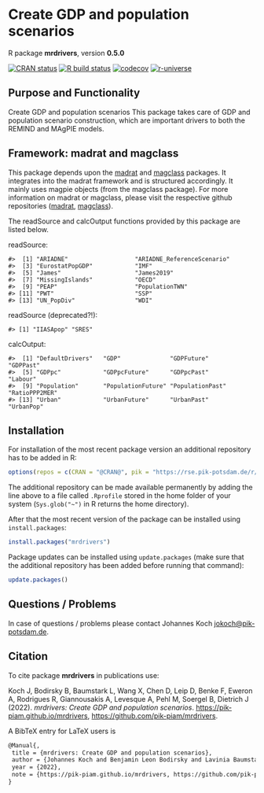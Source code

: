 # Create GDP and population scenarios

R package **mrdrivers**, version **0.5.0**

[![CRAN status](https://www.r-pkg.org/badges/version/mrdrivers)](https://cran.r-project.org/package=mrdrivers)  [![R build status](https://pik-piam.github.io/mrdrivers/workflows/check/badge.svg)](https://pik-piam.github.io/mrdrivers/actions) [![codecov](https://codecov.io/gh/mrdrivers/branch/master/graph/badge.svg)](https://app.codecov.io/gh/mrdrivers) [![r-universe](https://pik-piam.r-universe.dev/badges/mrdrivers)](https://pik-piam.r-universe.dev/ui#builds)

## Purpose and Functionality

Create GDP and population scenarios
    This package takes care of GDP and population scenario construction, which are important drivers
    to both the REMIND and MAgPIE models.

<!-- README.md is generated from README.Rmd. Please edit that file -->
<!-- # mrdrivers -->
<!-- badges: start -->
<!-- [![lucode2-check](https://github.com/pik-piam/mrdrivers/actions/workflows/lucode2-check.yaml/badge.svg)](https://github.com/pik-piam/mrdrivers/actions/workflows/lucode2-check.yaml) -->
<!-- [![Lifecycle: stable](https://img.shields.io/badge/lifecycle-stable-bright_green.svg)](https://lifecycle.r-lib.org/articles/stages.html#stable) -->
<!-- [![Codecov test coverage](https://codecov.io/gh/pik-piam/mrdrivers/branch/main/graph/badge.svg)](https://app.codecov.io/gh/pik-piam/mrdrivers?branch=main) -->
<!-- badges: end -->
<!-- The goal of **mrdrivers** is to handle the construction of GDP, GDP per capita, Population and Urbanization scenarios: all of which are important drivers to the REMIND and MAgPIE models. -->
<!-- ## Installation -->
<!-- ```{r, eval=FALSE} -->
<!-- # From the PIK rse-server -->
<!-- install.packages("mrdrivers", repos = "https://rse.pik-potsdam.de/r/packages") -->
<!-- # or from Github -->
<!-- remotes::install_github("pik-piam/mrdrivers") -->
<!-- ``` -->

## Framework: madrat and magclass

This package depends upon the
[madrat](https://github.com/pik-piam/madrat#readme) and
[magclass](https://github.com/pik-piam/magclass#readme) packages. It
integrates into the madrat framework and is structured accordingly. It
mainly uses magpie objects (from the magclass package). For more
information on madrat or magclass, please visit the respective github
repositories ([madrat](https://github.com/pik-piam/madrat#readme),
[magclass](https://github.com/pik-piam/magclass#readme)).

The readSource and calcOutput functions provided by this package are
listed below.

readSource:

    #>  [1] "ARIADNE"                   "ARIADNE_ReferenceScenario"
    #>  [3] "EurostatPopGDP"            "IMF"                      
    #>  [5] "James"                     "James2019"                
    #>  [7] "MissingIslands"            "OECD"                     
    #>  [9] "PEAP"                      "PopulationTWN"            
    #> [11] "PWT"                       "SSP"                      
    #> [13] "UN_PopDiv"                 "WDI"

readSource (deprecated?!):

    #> [1] "IIASApop" "SRES"

calcOutput:

    #>  [1] "DefaultDrivers"   "GDP"              "GDPFuture"        "GDPPast"         
    #>  [5] "GDPpc"            "GDPpcFuture"      "GDPpcPast"        "Labour"          
    #>  [9] "Population"       "PopulationFuture" "PopulationPast"   "RatioPPP2MER"    
    #> [13] "Urban"            "UrbanFuture"      "UrbanPast"        "UrbanPop"

## Installation

For installation of the most recent package version an additional repository has to be added in R:

```r
options(repos = c(CRAN = "@CRAN@", pik = "https://rse.pik-potsdam.de/r/packages"))
```
The additional repository can be made available permanently by adding the line above to a file called `.Rprofile` stored in the home folder of your system (`Sys.glob("~")` in R returns the home directory).

After that the most recent version of the package can be installed using `install.packages`:

```r 
install.packages("mrdrivers")
```

Package updates can be installed using `update.packages` (make sure that the additional repository has been added before running that command):

```r 
update.packages()
```

## Questions / Problems

In case of questions / problems please contact Johannes Koch <jokoch@pik-potsdam.de>.

## Citation

To cite package **mrdrivers** in publications use:

Koch J, Bodirsky B, Baumstark L, Wang X, Chen D, Leip D, Benke F, Eweron A, Rodrigues R, Giannousakis A, Levesque A, Pehl M, Soergel B, Dietrich J (2022). _mrdrivers: Create GDP and population scenarios_. https://pik-piam.github.io/mrdrivers, https://github.com/pik-piam/mrdrivers.

A BibTeX entry for LaTeX users is

 ```latex
@Manual{,
  title = {mrdrivers: Create GDP and population scenarios},
  author = {Johannes Koch and Benjamin Leon Bodirsky and Lavinia Baumstark and Xiaoxi Wang and David Chen and Deborra Leip and Falk Benke and Araujo Eweron and Renato Rodrigues and Anastasis Giannousakis and Antoine Levesque and Michaja Pehl and Bjoern Soergel and Jan Philipp Dietrich},
  year = {2022},
  note = {https://pik-piam.github.io/mrdrivers, https://github.com/pik-piam/mrdrivers},
}
```
